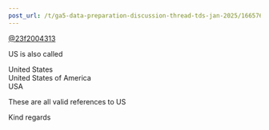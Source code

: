 ```yaml
---
post_url: /t/ga5-data-preparation-discussion-thread-tds-jan-2025/166576/59
---
```

[@23f2004313](/u/23f2004313)

US is also called

United States  
United States of America  
USA

These are all valid references to US

Kind regards